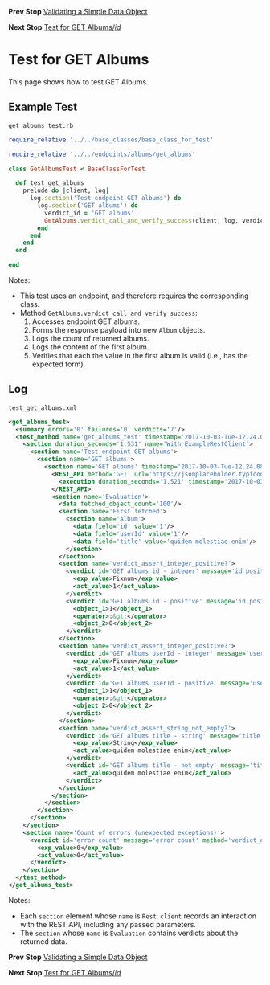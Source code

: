 <!--- GENERATED FILE, DO NOT EDIT --->
**Prev Stop** [Validating a Simple Data Object](./DataValidSimple.md)

**Next Stop** [Test for GET Albums/_id_](./GetAlbumsId.md)


# Test for GET Albums

This page shows how to test GET Albums.

## Example Test

<code>get_albums_test.rb</code>
```ruby
require_relative '../../base_classes/base_class_for_test'

require_relative '../../endpoints/albums/get_albums'

class GetAlbumsTest < BaseClassForTest

  def test_get_albums
    prelude do |client, log|
      log.section('Test endpoint GET albums') do
        log.section('GET albums') do
          verdict_id = 'GET albums'
          GetAlbums.verdict_call_and_verify_success(client, log, verdict_id)
        end
      end
    end
  end

end
```

Notes:

- This test uses an endpoint, and therefore requires the corresponding class.
- Method `GetAlbums.verdict_call_and_verify_success`:
  1.  Accesses endpoint GET albums.
  2.  Forms the response payload into new `Album` objects.
  3.  Logs the count of returned albums.
  4.  Logs the content of the first album.
  5.  Verifies that each the value in the first album is valid (i.e., has the expected form).

## Log

<code>test_get_albums.xml</code>
```xml
<get_albums_test>
  <summary errors='0' failures='0' verdicts='7'/>
  <test_method name='get_albums_test' timestamp='2017-10-03-Tue-12.24.08.850'>
    <section duration_seconds='1.531' name='With ExampleRestClient'>
      <section name='Test endpoint GET albums'>
        <section name='GET albums'>
          <section name='GET albums' timestamp='2017-10-03-Tue-12.24.08.850'>
            <REST_API method='GET' url='https://jsonplaceholder.typicode.com/albums'>
              <execution duration_seconds='1.521' timestamp='2017-10-03-Tue-12.24.08.850'/>
            </REST_API>
            <section name='Evaluation'>
              <data fetched_object_count='100'/>
              <section name='First fetched'>
                <section name='Album'>
                  <data field='id' value='1'/>
                  <data field='userId' value='1'/>
                  <data field='title' value='quidem molestiae enim'/>
                </section>
              </section>
              <section name='verdict_assert_integer_positive?'>
                <verdict id='GET albums id - integer' message='id positive integer' method='verdict_assert_kind_of?' outcome='passed' volatile='false'>
                  <exp_value>Fixnum</exp_value>
                  <act_value>1</act_value>
                </verdict>
                <verdict id='GET albums id - positive' message='id positive integer' method='verdict_assert_operator?' outcome='passed' volatile='false'>
                  <object_1>1</object_1>
                  <operator>:&gt;</operator>
                  <object_2>0</object_2>
                </verdict>
              </section>
              <section name='verdict_assert_integer_positive?'>
                <verdict id='GET albums userId - integer' message='userId positive integer' method='verdict_assert_kind_of?' outcome='passed' volatile='false'>
                  <exp_value>Fixnum</exp_value>
                  <act_value>1</act_value>
                </verdict>
                <verdict id='GET albums userId - positive' message='userId positive integer' method='verdict_assert_operator?' outcome='passed' volatile='false'>
                  <object_1>1</object_1>
                  <operator>:&gt;</operator>
                  <object_2>0</object_2>
                </verdict>
              </section>
              <section name='verdict_assert_string_not_empty?'>
                <verdict id='GET albums title - string' message='title nonempty string' method='verdict_assert_kind_of?' outcome='passed' volatile='false'>
                  <exp_value>String</exp_value>
                  <act_value>quidem molestiae enim</act_value>
                </verdict>
                <verdict id='GET albums title - not empty' message='title nonempty string' method='verdict_refute_empty?' outcome='passed' volatile='false'>
                  <act_value>quidem molestiae enim</act_value>
                </verdict>
              </section>
            </section>
          </section>
        </section>
      </section>
    </section>
    <section name='Count of errors (unexpected exceptions)'>
      <verdict id='error count' message='error count' method='verdict_assert_equal?' outcome='passed' volatile='true'>
        <exp_value>0</exp_value>
        <act_value>0</act_value>
      </verdict>
    </section>
  </test_method>
</get_albums_test>
```

Notes:

- Each `section` element whose `name` is `Rest client` records an interaction with the REST API, including any passed parameters.
- The `section` whose `name` is `Evaluation` contains verdicts about the returned data.

**Prev Stop** [Validating a Simple Data Object](./DataValidSimple.md)

**Next Stop** [Test for GET Albums/_id_](./GetAlbumsId.md)

